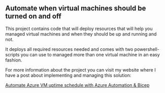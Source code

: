 ## Automate when virtual machines should be turned on and off

This project contains code that will deploy resources that will help you managed virtual machines and when they should be up and running and not. 

It deploys all required resources needed and comes with two powershell-scripts you can use to managed more than one virtual machine in an easy fashion. 

For more information about the project you can visit my website where I have a post about implementing and managing this solution: 

[Automate Azure VM uptime schedule with Azure Automation & Bicep](https://www.lindbergtech.com/automate-azure-vm-uptime-schedule-with-azure-automation-bicep/)
